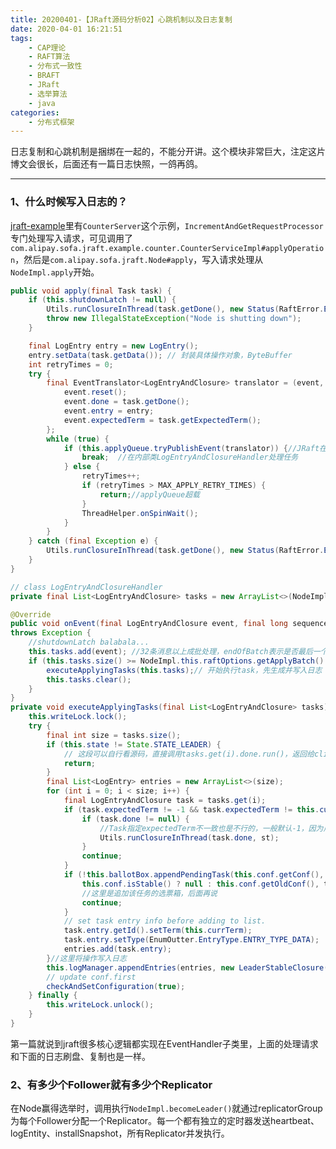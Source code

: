```yaml
---
title: 20200401-【JRaft源码分析02】心跳机制以及日志复制
date: 2020-04-01 16:21:51
tags:
    - CAP理论
    - RAFT算法
    - 分布式一致性
    - BRAFT
    - JRaft
    - 选举算法
    - java
categories:
    - 分布式框架
---
```


日志复制和心跳机制是捆绑在一起的，不能分开讲。这个模块非常巨大，注定这片博文会很长，后面还有一篇日志快照，一鸽再鸽。

---

### 1、什么时候写入日志的？

[jraft-example](https://github.com/zehonghuang/sofa-jraft/tree/master/jraft-example)里有`CounterServer`这个示例，`IncrementAndGetRequestProcessor`专门处理写入请求，可见调用了`com.alipay.sofa.jraft.example.counter.CounterServiceImpl#applyOperation`，然后是`com.alipay.sofa.jraft.Node#apply`，写入请求处理从`NodeImpl.apply`开始。

``` java
public void apply(final Task task) {
    if (this.shutdownLatch != null) {
        Utils.runClosureInThread(task.getDone(), new Status(RaftError.ENODESHUTDOWN, "Node is shutting down."));
        throw new IllegalStateException("Node is shutting down");
    }

    final LogEntry entry = new LogEntry();
    entry.setData(task.getData()); // 封装具体操作对象，ByteBuffer
    int retryTimes = 0;
    try {
        final EventTranslator<LogEntryAndClosure> translator = (event, sequence) -> {
            event.reset();
            event.done = task.getDone();
            event.entry = entry;
            event.expectedTerm = task.getExpectedTerm();
        };
        while (true) {
            if (this.applyQueue.tryPublishEvent(translator)) {//JRaft在处理请求也是采用了完全异步，apply直接把任务丢到applyQueue
                break;  //在内部类LogEntryAndClosureHandler处理任务
            } else {
                retryTimes++;
                if (retryTimes > MAX_APPLY_RETRY_TIMES) {
                    return;//applyQueue超载
                }
                ThreadHelper.onSpinWait();
            }
        }
    } catch (final Exception e) {
        Utils.runClosureInThread(task.getDone(), new Status(RaftError.EPERM, "Node is down."));
    }
}

// class LogEntryAndClosureHandler
private final List<LogEntryAndClosure> tasks = new ArrayList<>(NodeImpl.this.raftOptions.getApplyBatch());

@Override
public void onEvent(final LogEntryAndClosure event, final long sequence, final boolean endOfBatch)
throws Exception {
    //shutdownLatch balabala...
    this.tasks.add(event); //32条消息以上成批处理，endOfBatch表示是否最后一个
    if (this.tasks.size() >= NodeImpl.this.raftOptions.getApplyBatch() || endOfBatch) {
        executeApplyingTasks(this.tasks);// 开始执行task，先生成并写入日志
        this.tasks.clear();
    }
}
private void executeApplyingTasks(final List<LogEntryAndClosure> tasks) {
    this.writeLock.lock();
    try {
        final int size = tasks.size();
        if (this.state != State.STATE_LEADER) {
            // 这段可以自行看源码，直接调用tasks.get(i).done.run()，返回给client
            return;
        }
        final List<LogEntry> entries = new ArrayList<>(size);
        for (int i = 0; i < size; i++) {
            final LogEntryAndClosure task = tasks.get(i);
            if (task.expectedTerm != -1 && task.expectedTerm != this.currTerm) {
                if (task.done != null) {
                    //Task指定expectedTerm不一致也是不行的，一般默认-1，因为用户代码是获取不到currTerm的
                    Utils.runClosureInThread(task.done, st);
                }
                continue;
            }
            if (!this.ballotBox.appendPendingTask(this.conf.getConf(),
                this.conf.isStable() ? null : this.conf.getOldConf(), task.done)) {
                //这里是追加该任务的选票箱，后面再说
                continue;
            }
            // set task entry info before adding to list.
            task.entry.getId().setTerm(this.currTerm);
            task.entry.setType(EnumOutter.EntryType.ENTRY_TYPE_DATA);
            entries.add(task.entry);
        }//这里将操作写入日志
        this.logManager.appendEntries(entries, new LeaderStableClosure(entries));
        // update conf.first
        checkAndSetConfiguration(true);
    } finally {
        this.writeLock.unlock();
    }
}
```
第一篇就说到jraft很多核心逻辑都实现在EventHandler子类里，上面的处理请求和下面的日志刷盘、复制也是一样。

### 2、有多少个Follower就有多少个Replicator

在Node赢得选举时，调用执行`NodeImpl.becomeLeader()`就通过replicatorGroup为每个Follower分配一个Replicator。每一个都有独立的定时器发送heartbeat、logEntity、installSnapshot，所有Replicator并发执行。
